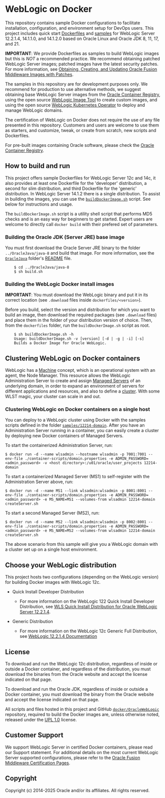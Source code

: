 WebLogic on Docker
===============
This repository contains sample Docker configurations to facilitate installation, configuration, and environment setup for DevOps users. This project includes quick start [Dockerfiles](dockerfiles/) and [samples](samples/) for WebLogic Server 12.2.1.4, 14.1.1.0, and 14.1.2.0 based on Oracle Linux and Oracle JDK 8, 11, 17, and 21.

**IMPORTANT**: We provide Dockerfiles as samples to build WebLogic images but this is _NOT_ a recommended practice. We recommend obtaining patched WebLogic Server images; patched images have the latest security patches. For more information, see [Obtaining, Creating, and Updating Oracle Fusion Middleware Images with Patches](https://docs.oracle.com/en/middleware/fusion-middleware/12.2.1.4/opatc/obtaining-creating-and-updating-oracle-fusion-middleware-images-patches.html#GUID-4FB15429-C985-472F-BDC6-669CA1B678E8).

The samples in this repository are for development purposes only. We recommend for production to use alternative methods, we suggest obtaining base WebLogic Server images from the [Oracle Container Registry](https://oracle.github.io/weblogic-kubernetes-operator/userguide/base-images/ocr-images/), using the open source [WebLogic Image Tool](https://oracle.github.io/weblogic-kubernetes-operator/userguide/base-images/custom-images/) to create custom images, and using the open source [WebLogic Kubernetes Operator](https://oracle.github.io/weblogic-kubernetes-operator/) to deploy and manage WebLogic domains.

The certification of WebLogic on Docker does not require the use of any file presented in this repository. Customers and users are welcome to use them as starters, and customize, tweak, or create from scratch, new scripts and Dockerfiles.

For pre-built images containing Oracle software, please check the [Oracle Container Registry](https://container-registry.oracle.com).

## How to build and run
This project offers sample Dockerfiles for WebLogic Server 12c and 14c, it also provides at least one Dockerfile for the 'developer' distribution, a second for slim distribution, and third Dockerfile for the 'generic' distribution. In WebLogic Server 14.1.2 there is a single distribution.  To assist in building the images, you can use the [`buildDockerImage.sh`](https://github.com/oracle/docker-images/blob/master/OracleWebLogic/dockerfiles/buildDockerImage.sh) script. See below for instructions and usage.

The `buildDockerImage.sh` script is a utility shell script that performs MD5 checks and is an easy way for beginners to get started. Expert users are welcome to directly call `docker build` with their prefered set of parameters.

### Building the Oracle JDK (Server JRE) base image
You must first download the Oracle Server JRE binary to the folder `../OracleJava/java-8` and build that image. For more information, see the [`OracleJava`](../OracleJava) folder's [README](../OracleJava/README.md) file.

        $ cd ../OracleJava/java-8
        $ sh build.sh

### Building the WebLogic Docker install images
**IMPORTANT**: You must download the WebLogic binary and put it in its correct location (see `.download` files inside `dockerfiles/<version>`).

Before you build, select the version and distribution for which you want to build an image, then download the required packages (see `.download` files) and place them in the folder of your distribution version of choice. Then, from the `dockerfiles` folder, run the `buildDockerImage.sh` script as root.

        $ sh buildDockerImage.sh -h
        Usage: buildDockerImage.sh -v [version] [-d | -g | -i] [-s]
        Builds a Docker Image for Oracle WebLogic.

## Clustering WebLogic on Docker containers
WebLogic has a [Machine](https://docs.oracle.com/en/middleware/fusion-middleware/weblogic-server/12.2.1.4/tasks/machines.html) concept, which is an operational system with an agent, the Node Manager. This resource allows the WebLogic Administration Server to create and assign [Managed Servers](https://docs.oracle.com/en/middleware/fusion-middleware/weblogic-server/12.2.1.4/tutorial-create-configure-managed-servers/) of an underlying domain, in order to expand an environment of servers for different applications and resources, and also to define a [cluster](). With some WLST magic, your cluster can scale in and out.

### Clustering WebLogic on Docker containers on a single host
You can deploy to a WebLogic cluster using Docker with the samples scripts defined in the folder [`samples/12214-domain`](samples/12214-domain). After you have an Administration Server running in a container, you can easily create a cluster by deploying new Docker containers of Managed Servers.

To start the containerized Administration Server, run:

	$ docker run -d --name wlsadmin --hostname wlsadmin -p 7001:7001 --env-file ./container-scripts/domain.properties -e ADMIN_PASSWORD=<admin_password> -v <host directory>:/u01/oracle/user_projects 12214-domain

To start a containerized Managed Server (MS1) to self-register with the Administration Server above, run:

	$ docker run -d --name MS1 --link wlsadmin:wlsadmin -p 8001:8001 --env-file ./container-scripts/domain.properties -e ADMIN_PASSWORD=<admin_password> -e MS_NAME=MS1 --volumes-from wlsadmin 12214-domain createServer.sh

To start a second Managed Server (MS2), run:

	$ docker run -d --name MS2 --link wlsadmin:wlsadmin -p 8002:8001 --env-file ./container-scripts/domain.properties -e ADMIN_PASSWORD=<admin_password> -e MS_NAME=MS2 --volumes-from wlsadmin 12214-domain createServer.sh

The above scenario from this sample will give you a WebLogic domain with a cluster set up on a single host environment.

## Choose your WebLogic distribution
This project hosts two configurations (depending on the WebLogic version) for building Docker images with WebLogic 12c.

 * Quick Install Developer Distribution

   - For more information on the WebLogic 122 Quick Install Developer Distribution, see [WLS Quick Install Distribution for Oracle WebLogic Server 12.2.1.4](https://docs.oracle.com/en/middleware/fusion-middleware/12.2.1.4/wlsig/planning-oracle-weblogic-server-installation.html#GUID-0CC5BF6C-770F-4432-9EBA-393BC0A443E7).

 * Generic Distribution

   - For more information on the WebLogic 12c Generic Full Distribution, see [WebLogic 12.2.1.4 Documentation](https://docs.oracle.com/en/middleware/fusion-middleware/12.2.1.4/wlsig/planning-oracle-weblogic-server-installation.html#GUID-0CC5BF6C-770F-4432-9EBA-393BC0A443E7)


## License
To download and run the WebLogic 12c distribution, regardless of inside or outside a Docker container, and regardless of the distribution, you must download the binaries from the Oracle website and accept the license indicated on that page.

To download and run the Oracle JDK, regardless of inside or outside a Docker container, you must download the binary from the Oracle website and accept the license indicated on that page.

All scripts and files hosted in this project and GitHub [`docker/OracleWebLogic`](./) repository, required to build the Docker images are, unless otherwise noted, released under the [UPL 1.0](https://oss.oracle.com/licenses/upl/) license.

## Customer Support
We support WebLogic Server in certified Docker containers, please read our Support statement. For additional details on the most current WebLogic Server supported configurations, please refer to the [Oracle Fusion Middleware Certification Pages](http://www.oracle.com/technetwork/middleware/ias/oracleas-supported-virtualization-089265.html).

## Copyright
Copyright (c) 2014-2025 Oracle and/or its affiliates. All rights reserved.
